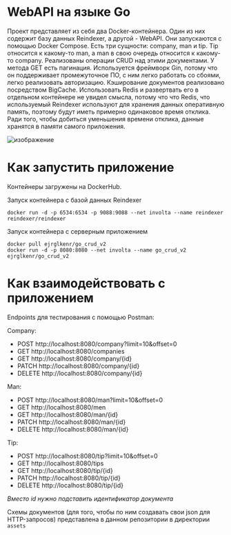 # WebAPI на языке Go

Проект представляет из себя два Docker-контейнера. Один из них содержит базу данных Reindexer, а другой - WebAPI. Они запускаются с помощью Docker Compose. Есть три сущности: company, man и tip. Tip относится к какому-то man, а man в свою очередь относится к какому-то company. Реализованы операции CRUD над этими документами. У метода GET есть пагинация. Используется фреймворк Gin, потому что он поддерживает промежуточное ПО, с ним легко работать со сбоями, легко реализовать авторизацию. Кэширование документов реализовано посредством BigCache. Использовать Redis и развертвать его в отдельном контейнере не увидел смысла, потому что что Redis, что используемый Reindexer используют для хранения данных оперативную память, поэтому будут иметь примерно одинаковое время отклика. Ради того, чтобы добиться уменьшения времени отклика, данные хранятся в памяти самого приложения.

![изображение](https://github.com/Maritornez/Golang_CRUD/assets/62441435/b6f11d0b-837f-4483-9f39-a66587ea395c)


# Как запустить приложение

Контейнеры загружены на DockerHub.

Запуск контейнера с базой данных Reindexer
```
docker run -d -p 6534:6534 -p 9088:9088 --net involta --name reindexer reindexer/reindexer
```
Запуск контейнера с серверным приложением
```
docker pull ejrglkenr/go_crud_v2
docker run -d -p 8080:8080 --net involta --name go_crud_v2 ejrglkenr/go_crud_v2
```

# Как взаимодействовать с приложением

Endpoints для тестирования с помощью Postman:

Company:
- POST   http://localhost:8080/company?limit=10&offset=0
- GET    http://localhost:8080/companies
- GET    http://localhost:8080/company/{id}
- PATCH  http://localhost:8080/company/{id}
- DELETE http://localhost:8080/company/{id}

Man:
- POST   http://localhost:8080/man?limit=10&offset=0
- GET    http://localhost:8080/men
- GET    http://localhost:8080/man/{id}
- PATCH  http://localhost:8080/man/{id}
- DELETE http://localhost:8080/man/{id}

Tip:
- POST   http://localhost:8080/tip?limit=10&offset=0
- GET    http://localhost:8080/tips
- GET    http://localhost:8080/tip/{id}
- PATCH  http://localhost:8080/tip/{id}
- DELETE http://localhost:8080/tip/{id}

*Вместо id нужно подставить идентификатор документа*


Схемы документов (для того, чтобы по ним создавать свои json для HTTP-запросов) представлена в данном репозитории в директории `assets`

